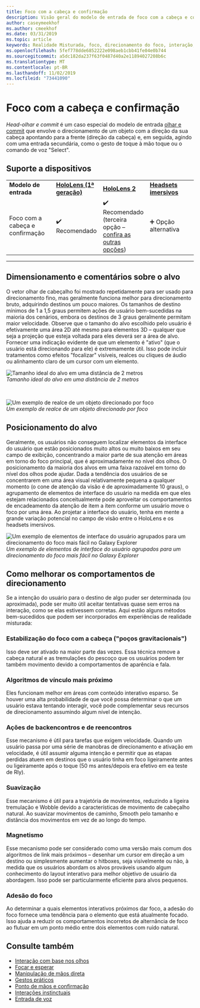 ```yaml
---
title: Foco com a cabeça e confirmação
description: Visão geral do modelo de entrada de foco com a cabeça e confirmação
author: caseymeekhof
ms.author: cmeekhof
ms.date: 03/31/2019
ms.topic: article
keywords: Realidade Misturada, foco, direcionamento do foco, interação, design
ms.openlocfilehash: 5fef778dde6852222e098aeb1cbb41fe04e0b744
ms.sourcegitcommit: a5dc182da237f63f0487d40a2e11894027208b6c
ms.translationtype: MT
ms.contentlocale: pt-BR
ms.lasthandoff: 11/02/2019
ms.locfileid: "73441090"
---
```

# <a name="head-gaze-and-commit"></a>Foco com a cabeça e confirmação
_Head-olhar e commit_ é um caso especial do modelo de entrada [olhar e commit](gaze-and-commit.md) que envolve o direcionamento de um objeto com a direção da sua cabeça apontando para a frente (direção da cabeça) e, em seguida, agindo com uma entrada secundária, como o gesto de toque à mão toque ou o comando de voz "Select". 

## <a name="device-support"></a>Suporte a dispositivos

<table>
    <colgroup>
    <col width="25%" />
    <col width="25%" />
    <col width="25%" />
    <col width="25%" />
    </colgroup>
    <tr>
        <td><strong>Modelo de entrada</strong></td>
        <td><a href="hololens-hardware-details.md"><strong>HoloLens (1ª geração)</strong></a></td>
        <td><a href="https://docs.microsoft.com/hololens/hololens2-hardware"><strong>HoloLens 2</strong></td>
        <td><a href="immersive-headset-hardware-details.md"><strong>Headsets imersivos</strong></a></td>
    </tr>
     <tr>
        <td>Foco com a cabeça e confirmação</td>
        <td>✔️ Recomendado</td>
        <td>✔️ Recomendado (terceira opção – <a href="interaction-fundamentals.md">confira as outras opções</a>)</td>
        <td>➕ Opção alternativa</td>
    </tr>
</table>

---

## <a name="target-sizing-and-feedback"></a>Dimensionamento e comentários sobre o alvo
O vetor olhar de cabeçalho foi mostrado repetidamente para ser usado para direcionamento fino, mas geralmente funciona melhor para direcionamento bruto, adquirindo destinos um pouco maiores. Os tamanhos de destino mínimos de 1 a 1,5 graus permitem ações de usuário bem-sucedidas na maioria dos cenários, embora os destinos de 3 graus geralmente permitam maior velocidade. Observe que o tamanho do alvo escolhido pelo usuário é efetivamente uma área 2D até mesmo para elementos 3D – qualquer que seja a projeção que esteja voltada para eles deverá ser a área de alvo. Fornecer uma indicação evidente de que um elemento é "ativo" (que o usuário está direcionando para ele) é extremamente útil. Isso pode incluir tratamentos como efeitos "focalizar" visíveis, realces ou cliques de áudio ou alinhamento claro de um cursor com um elemento.

![Tamanho ideal do alvo em uma distância de 2 metros](images/gazetargeting-size-1000px.jpg)<br>
*Tamanho ideal do alvo em uma distância de 2 metros*

<br>

![Um exemplo de realce de um objeto direcionado por foco](images/gazetargeting-highlighting-940px.jpg)<br>
*Um exemplo de realce de um objeto direcionado por foco*

## <a name="target-placement"></a>Posicionamento do alvo
Geralmente, os usuários não conseguem localizar elementos da interface do usuário que estão posicionados muito altos ou muito baixos em seu campo de exibição, concentrando a maior parte de sua atenção em áreas em torno do foco principal, que é aproximadamente no nível dos olhos. O posicionamento da maioria dos alvos em uma faixa razoável em torno do nível dos olhos pode ajudar. Dada a tendência dos usuários de se concentrarem em uma área visual relativamente pequena a qualquer momento (o cone de atenção da visão é de aproximadamente 10 graus), o agrupamento de elementos de interface do usuário na medida em que eles estejam relacionados conceitualmente pode aproveitar os comportamentos de encadeamento da atenção de item a item conforme um usuário move o foco por uma área. Ao projetar a interface do usuário, tenha em mente a grande variação potencial no campo de visão entre o HoloLens e os headsets imersivos.

![Um exemplo de elementos de interface do usuário agrupados para um direcionamento do foco mais fácil no Galaxy Explorer](images/gazetargeting-grouping-1000px.jpg)<br>
*Um exemplo de elementos de interface do usuário agrupados para um direcionamento do foco mais fácil no Galaxy Explorer*

## <a name="improving-targeting-behaviors"></a>Como melhorar os comportamentos de direcionamento
Se a intenção do usuário para o destino de algo puder ser determinada (ou aproximada), pode ser muito útil aceitar tentativas quase sem erros na interação, como se elas estivessem corretas. Aqui estão alguns métodos bem-sucedidos que podem ser incorporados em experiências de realidade misturada:

### <a name="head-gaze-stabilization-gravity-wells"></a>Estabilização do foco com a cabeça ("poços gravitacionais")
Isso deve ser ativado na maior parte das vezes. Essa técnica remove a cabeça natural e as tremulações do pescoço que os usuários podem ter também movimento devido a comportamentos de aparência e fala.

### <a name="closest-link-algorithms"></a>Algoritmos de vínculo mais próximo
Eles funcionam melhor em áreas com conteúdo interativo esparso. Se houver uma alta probabilidade de que você possa determinar o que um usuário estava tentando interagir, você pode complementar seus recursos de direcionamento assumindo algum nível de intenção.

### <a name="backdating-and-postdating-actions"></a>Ações de backencontros e de reencontros
Esse mecanismo é útil para tarefas que exigem velocidade. Quando um usuário passa por uma série de manobras de direcionamento e ativação em velocidade, é útil assumir alguma intenção e permitir que as etapas perdidas atuem em destinos que o usuário tinha em foco ligeiramente antes ou ligeiramente após o toque (50 ms antes/depois era efetivo em ea teste de Rly).

### <a name="smoothing"></a>Suavização
Esse mecanismo é útil para a trajetória de movimentos, reduzindo a ligeira tremulação e Wobble devido a características de movimento de cabeçalho natural. Ao suavizar movimentos de caminho, Smooth pelo tamanho e distância dos movimentos em vez de ao longo do tempo.

### <a name="magnetism"></a>Magnetismo
Esse mecanismo pode ser considerado como uma versão mais comum dos algoritmos de link mais próximos – desenhar um cursor em direção a um destino ou simplesmente aumentar o hitboxes, seja visivelmente ou não, à medida que os usuários abordam os alvos prováveis usando algum conhecimento do layout interativo para melhor objetivo de usuário da abordagem. Isso pode ser particularmente eficiente para alvos pequenos.

### <a name="focus-stickiness"></a>Adesão do foco
Ao determinar a quais elementos interativos próximos dar foco, a adesão do foco fornece uma tendência para o elemento que está atualmente focado. Isso ajuda a reduzir os comportamentos incorretos de alternância de foco ao flutuar em um ponto médio entre dois elementos com ruído natural.


## <a name="see-also"></a>Consulte também
* [Interação com base nos olhos](eye-gaze-interaction.md)
* [Focar e esperar](gaze-and-dwell.md)
* [Manipulação de mãos direta](direct-manipulation.md)
* [Gestos práticos](gaze-and-commit.md#composite-gestures)
* [Ponto de mãos e confirmação](point-and-commit.md)
* [Interações instinctuais](interaction-fundamentals.md)
* [Entrada de voz](voice-input.md)



